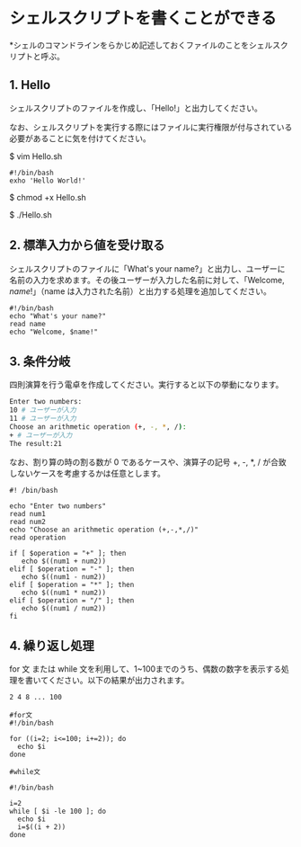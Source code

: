 # シェルスクリプトを書くことができる

*シェルのコマンドラインをらかじめ記述しておくファイルのことをシェルスクリプトと呼ぶ。

## 1. Hello

シェルスクリプトのファイルを作成し、「Hello!」と出力してください。

なお、シェルスクリプトを実行する際にはファイルに実行権限が付与されている必要があることに気を付けてください。

$ vim Hello.sh
```
#!/bin/bash
exho 'Hello World!'
```

$ chmod +x Hello.sh

$ ./Hello.sh

## 2. 標準入力から値を受け取る

シェルスクリプトのファイルに「What's your name?」と出力し、ユーザーに名前の入力を求めます。その後ユーザーが入力した名前に対して、「Welcome, $name!」（$name は入力された名前）と出力する処理を追加してください。

```
#!/bin/bash
echo "What's your name?"
read name
echo "Welcome, $name!"
```

## 3. 条件分岐

四則演算を行う電卓を作成してください。実行すると以下の挙動になります。

```bash
Enter two numbers:
10 # ユーザーが入力
11 # ユーザーが入力
Choose an arithmetic operation (+, -, *, /):
+ # ユーザーが入力
The result:21
```

なお、割り算の時の割る数が 0 であるケースや、演算子の記号 +, -, *, / が合致しないケースを考慮するかは任意とします。

```
#! /bin/bash

echo "Enter two numbers"
read num1
read num2
echo "Choose an arithmetic operation (+,-,*,/)"
read operation

if [ $operation = "+" ]; then
   echo $((num1 + num2))
elif [ $operation = "-" ]; then
   echo $((num1 - num2))
elif [ $operation = "*" ]; then
   echo $((num1 * num2))
elif [ $operation = "/" ]; then
   echo $((num1 / num2))
fi 
```

## 4. 繰り返し処理

for 文 または while 文を利用して、1~100までのうち、偶数の数字を表示する処理を書いてください。以下の結果が出力されます。

```bash
2 4 8 ... 100
```

```
#for文
#!/bin/bash

for ((i=2; i<=100; i+=2)); do
  echo $i
done
```

```
#while文

#!/bin/bash

i=2
while [ $i -le 100 ]; do
  echo $i
  i=$((i + 2))
done
```
